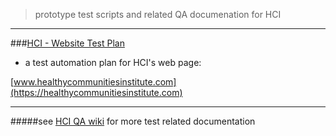 >prototype test scripts and related QA documenation for HCI  
__________________________

###[HCI - Website Test Plan]
- a test automation plan for HCI's web page:  
>
[www.healthycommunitiesinstitute.com](https://healthycommunitiesinstitute.com)  
________________________

#####see [HCI QA wiki](https://github.com/jayjaycody/hci_qa/wiki) for more test related documentation





[HCI - Website Test Plan]:https://github.com/jayjaycody/hci_qa/wiki/HCI-Website-Test-Plan

